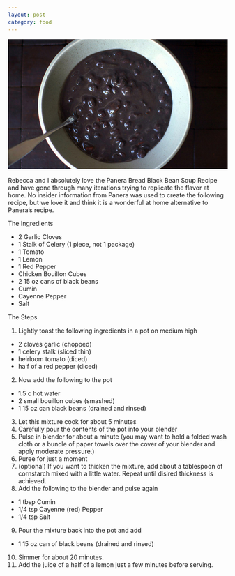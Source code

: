 ```yaml
---
layout: post
category: food
---
```

![Panera Bread Black Bean Soup Recipe](/images/panera-bread-black-bean-soup-recipe.jpg "Panera Bread Black Bean Soup Recipe")

Rebecca and I absolutely love the Panera Bread Black Bean Soup Recipe and have gone through many iterations trying to replicate the flavor at home. No insider information from Panera was used to create the following recipe, but we love it and think it is a wonderful at home alternative to Panera’s recipe.

The Ingredients

* 2 Garlic Cloves
* 1 Stalk of Celery (1 piece, not 1 package)
* 1 Tomato
* 1 Lemon
* 1 Red Pepper
* Chicken Bouillon Cubes
* 2 15 oz cans of black beans
* Cumin
* Cayenne Pepper
* Salt

The Steps

1. Lightly toast the following ingredients in a pot on medium high
  * 2 cloves garlic (chopped)
  * 1 celery stalk (sliced thin)
  * heirloom tomato (diced)
  * half of a red pepper (diced)
2. Now add the following to the pot
  * 1.5 c hot water
  * 2 small bouillon cubes (smashed)
  * 1 15 oz can black beans (drained and rinsed)
3. Let this mixture cook for about 5 minutes
4. Carefully pour the contents of the pot into your blender
5. Pulse in blender for about a minute (you may want to hold a folded wash cloth or a bundle of paper towels over the cover of your blender and apply moderate pressure.)
6. Puree for just a moment
7. (optional) If you want to thicken the mixture, add about a tablespoon of cornstarch mixed with a little water. Repeat until disired thickness is achieved.
8. Add the following to the blender and pulse again
  * 1 tbsp Cumin
  * 1/4 tsp Cayenne (red) Pepper
  * 1/4 tsp Salt
9. Pour the mixture back into the pot and add
  * 1 15 oz can of black beans (drained and rinsed)
10. Simmer for about 20 minutes.
11. Add the juice of a half of a lemon just a few minutes before serving.
